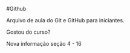 #Github

Arquivo de aula do Git e GitHub para iniciantes.

Gostou do curso?

Nova informação seção 4 - 16
